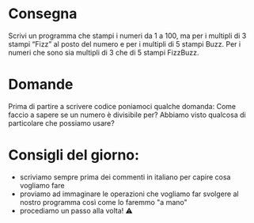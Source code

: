 # Consegna
Scrivi un programma che stampi i numeri da 1 a 100,
ma per i multipli di 3 stampi “Fizz” al posto del numero e per i multipli di 5 stampi Buzz.
Per i numeri che sono sia multipli di 3 che di 5 stampi FizzBuzz.

# Domande
Prima di partire a scrivere codice poniamoci qualche domanda:
Come faccio a sapere se un numero è divisibile per?
Abbiamo visto qualcosa di particolare che possiamo usare?

# Consigli del giorno:
- scriviamo sempre prima dei commenti in italiano per capire cosa vogliamo fare
- proviamo ad immaginare le operazioni che vogliamo far svolgere al nostro programma così come lo faremmo "a mano"
- procediamo un passo alla volta! ⚠️
